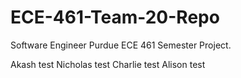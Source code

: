 # ECE-461-Team-20-Repo
Software Engineer Purdue ECE 461 Semester Project.

Akash test
Nicholas test
Charlie test
Alison test
